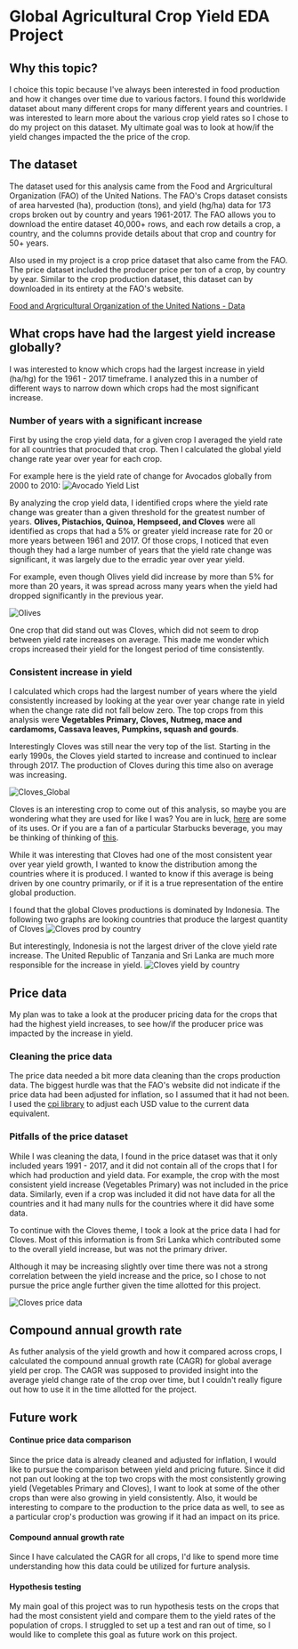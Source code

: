 # Global Agricultural Crop Yield EDA Project
## Why this topic?
I choice this topic because I've always been interested in food production and how it changes over time due to various factors. I found this worldwide dataset about many different crops for many different years and countries. I was interested to learn more about the various crop yield rates so I chose to do my project on this dataset. My ultimate goal was to look at how/if the yield changes impacted the the price of the crop.

## The dataset
The dataset used for this analysis came from the Food and Argricultural Organization (FAO) of the United Nations. The FAO's Crops dataset consists of area harvested (ha), production (tons), and yield (hg/ha) data for 173 crops broken out by country and years 1961-2017. The FAO allows you to download the entire dataset 40,000+ rows, and each row details a crop, a country, and the columns provide details about that crop and country for 50+ years.

Also used in my project is a crop price dataset that also came from the FAO. The price dataset included the producer price per ton of a crop, by country by year. Similar to the crop production dataset, this dataset can by downloaded in its entirety at the FAO's website. 

[Food and Argricultural Organization of the United Nations - Data](http://www.fao.org/faostat/en/#data)

## What crops have had the largest yield increase globally? 

I was interested to know which crops had the largest increase in yield (ha/hg) for the 1961 - 2017 timeframe. I analyzed this in a number of different ways to narrow down which crops had the most significant increase.

### Number of years with a significant increase

First by using the crop yield data, for a given crop I averaged the yield rate for all countries that procuded that crop. Then I calculated the global yield change rate year over year for each crop.

For example here is the yield rate of change for Avocados globally from 2000 to 2010:
![Avocado Yield List](/images/avocadoyieldlist.png)

By analyzing the crop yield data, I identified crops where the yield rate change was greater than a given threshold for the greatest number of years. **Olives, Pistachios, Quinoa, Hempseed, and Cloves** were all identified as crops that had a 5% or greater yield increase rate for 20 or more years between 1961 and 2017. Of those crops, I noticed that even though they had a large number of years that the yield rate change was significant, it was largely due to the erradic year over year yield. 

For example, even though Olives yield did increase by more than 5% for more than 20 years, it was spread across many years when the yield had dropped significantly in the previous year.

![Olives](/images/olivesyield.png)

One crop that did stand out was Cloves, which did not seem to drop between yield rate increases on average. This made me wonder which crops increased their yield for the longest period of time consistently. 

### Consistent increase in yield

I calculated which crops had the largest number of years where the yield consistently increased by looking at the year over year change rate in yield when the change rate did not fall below zero. The top crops from this analysis were **Vegetables Primary, Cloves, Nutmeg, mace and cardamoms, Cassava leaves, Pumpkins, squash and gourds**.

Interestingly Cloves was still near the very top of the list. Starting in the early 1990s, the Cloves yield started to increase and continued to inclear through 2017. The production of Cloves during this time also on average was increasing.

![Cloves_Global](/images/cloves_yield_prod.png)

Cloves is an interesting crop to come out of this analysis, so maybe you are wondering what they are used for like I was? You are in luck, [here](https://www.thespruceeats.com/cloves-765162) are some of its uses. Or if you are a fan of a particular Starbucks beverage, you may be thinking of thinking of [this](https://www.starbucks.com/menu/drinks/espresso/pumpkin-spice-latte?ct=39988).

While it was interesting that Cloves had one of the most consistent year over year yield growth, I wanted to know the distribution among the countries where it is produced. I wanted to know if this average is being driven by one country primarily, or if it is a true representation of the entire global production. 

I found that the global Cloves productions is dominated by Indonesia. The following two graphs are looking countries that produce the largest quantity of Cloves 
![Cloves prod by country](/images/clovesproductioncountries.png)

But interestingly, Indonesia is not the largest driver of the clove yield rate increase. The United Republic of Tanzania and Sri Lanka are much more responsible for the increase in yield.
![Cloves yield by country](/images/clovesyieldcountries.png) 

## Price data
My plan was to take a look at the producer pricing data for the crops that had the highest yield increases, to see how/if the producer price was impacted by the increase in yield. 

### Cleaning the price data
The price data needed a bit more data cleaning than the crops production data. The biggest hurdle was that the FAO's website did not indicate if the price data had been adjusted for inflation, so I assumed that it had not been. I used the [cpi library](https://github.com/datadesk/cpi) to adjust each USD value to the current data equivalent.

### Pitfalls of the price dataset
While I was cleaning the data, I found in the price dataset was that it only included years 1991 - 2017, and it did not contain all of the crops that I for which had production and yield data. For example, the crop with the most consistent yield increase (Vegetables Primary) was not included in the price data. Similarly, even if a crop was included it did not have data for all the countries and it had many nulls for the countries where it did have some data.

To continue with the Cloves theme, I took a look at the price data I had for Cloves. Most of this information is from Sri Lanka which contributed some to the overall yield increase, but was not the primary driver.

Although it may be increasing slightly over time there was not a strong correlation between the yield increase and the price, so I chose to not pursue the price angle further given the time allotted for this project.

![Cloves price data](/images/clovesprice.png)

## Compound annual growth rate
As futher analysis of the yield growth and how it compared across crops, I calculated the compound annual growth rate (CAGR) for global average yield per crop. The CAGR was supposed to provided insight into the average yield change rate of the crop over time, but I couldn't really figure out how to use it in the time allotted for the project.

## Future work

#### Continue price data comparison
Since the price data is already cleaned and adjusted for inflation, I would like to pursue the comparison between yield and pricing future. Since it did not pan out looking at the top two crops with the most consistently growing yield (Vegetables Primary and Cloves), I want to look at some of the other crops than were also growing in yield consistently. Also, it would be interesting to compare to the production to the price data as well, to see as a particular crop's production was growing if it had an impact on its price.  

#### Compound annual growth rate
Since I have calculated the CAGR for all crops, I'd like to spend more time understanding how this data could be utilized for furture analysis.

#### Hypothesis testing
My main goal of this project was to run hypothesis tests on the crops that had the most consistent yield and compare them to the yield rates of the population of crops. I struggled to set up a test and ran out of time, so I would like to complete this goal as future work on this project.
